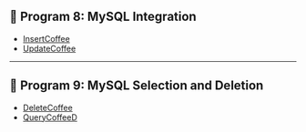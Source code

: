 ## 📌 Program 8: MySQL Integration

- [InsertCoffee](https://github.com/mallika5316/java_Assignment_Program/blob/main/images/InsertCoffee.png)
- [UpdateCoffee](https://github.com/mallika5316/java_Assignment_Program/blob/main/images/UpdateCoffee.png)

---
## 📌 Program 9: MySQL Selection and Deletion

- [DeleteCoffee](https://github.com/mallika5316/java_Assignment_Program/blob/main/images/DeleteCoffee.png)
- [QueryCoffeeD](https://github.com/mallika5316/java_Assignment_Program/blob/main/images/QueryCoffeeD.png)
